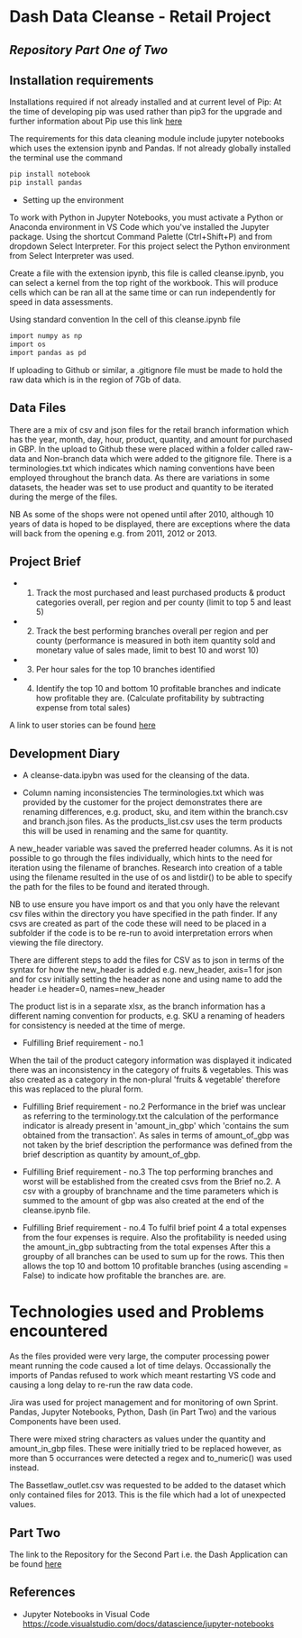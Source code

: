 # Dash Data Cleanse - Retail Project 
## _Repository Part One of Two_

## Installation requirements

Installations required if not already installed and at current level of Pip: 
At the time of developing pip was used rather than pip3 for the upgrade and further information about Pip use this link [here](https://pip.pypa.io/en/stable/installation/)
 
The requirements for this data cleaning module include jupyter notebooks which uses the extension ipynb and Pandas.
If not already globally installed the terminal use the command

```sh
pip install notebook
pip install pandas
```

- Setting up the environment 

To work with Python in Jupyter Notebooks, you must activate a Python or Anaconda environment in VS Code which you've installed the Jupyter package. Using the shortcut Command Palette (Ctrl+Shift+P) and from dropdown Select Interpreter. For this project select the Python environment from Select Interpreter was used.

Create a file with the extension ipynb, this file is called cleanse.ipynb, you can select a kernel from the top right of the workbook. 
This will produce cells which can be ran all at the same time or can run independently for speed in data assessments.

Using standard convention
In the cell of this cleanse.ipynb file 

```sh
import numpy as np
import os 
import pandas as pd
```

If uploading to Github or similar, a .gitignore file must be made to hold the raw data which is in the region of 7Gb of data. 

## Data Files 
There are a mix of csv and json files for the retail branch information which has the year, month, day, hour, product, quantity, and amount for purchased in GBP. 
In the upload to Github these were placed within a folder called raw-data and Non-branch data which were added to the gitignore file. 
There is a terminologies.txt which indicates which naming conventions have been employed throughout the branch data. As there are variations in some datasets, the header was set to use product and quantity to be iterated during the merge of the files. 

NB As some of the shops were not opened until after 2010, although 10 years of data is hoped to be displayed, there are exceptions where the data will back from the opening e.g. from 2011, 2012 or 2013.

## Project Brief 

- 1. Track the most purchased and least purchased products & product categories
overall, per region and per county (limit to top 5 and least 5)
- 2. Track the best performing branches overall per region and per county (performance is
measured in both item quantity sold and monetary value of sales made, limit to best
10 and worst 10)
- 3. Per hour sales for the top 10 branches identified
- 4. Identify the top 10 and bottom 10 profitable branches and indicate how profitable they
are. (Calculate profitability by subtracting expense from total sales)

A link to user stories can be found [here](https://docs.google.com/document/d/1EYUmi04A2ciJxW3AZM5q8ZRx0Iqf0PqBJJLc8ZMccrI/edit?usp=sharing)


## Development Diary 

- A cleanse-data.ipybn was used for the cleansing of the data. 

- Column naming inconsistencies 
The terminologies.txt which was provided by the customer for the project demonstrates there are renaming differences, e.g. product, sku, and item within the branch.csv and branch.json files. As the products_list.csv uses the term products this will be used in renaming and the same for quantity.
 
A new_header variable was saved the preferred header columns. 
As it is not possible to go through the files individually, which hints to the need for iteration using the filename of branches.
Research into creation of a table using the filename resulted in the use of os and listdir() to be able to specify the path for the files to be found and iterated through. 

NB to use ensure you have import os and that you only have the relevant csv files within the directory you have specified in the path finder. If any csvs are created as part of the code these will need to be placed in a subfolder if the code is to be re-run to avoid interpretation errors when viewing the file directory. 

There are different steps to add the files for CSV as to json in terms of the syntax for how the new_header is added e.g. new_header, axis=1 for json and for csv initially setting the header as none and using name to add the header i.e header=0, names=new_header

The product list is in a separate xlsx, as the branch information has a different naming convention for products, e.g. SKU a renaming of headers for consistency is needed at the time of merge. 

- Fulfilling Brief requirement - no.1 

When the tail of the product category information was displayed it indicated there was an inconsistency in the category of fruits & vegetables. This was also created as a category in the non-plural 'fruits & vegetable' therefore this was replaced to the plural form.

- Fulfilling Brief requirement - no.2 
Performance in the brief was unclear as referring to the terminology.txt the calculation of the performance indicator is already present in 'amount_in_gbp'  which 'contains the sum obtained from the transaction'. As sales in terms of amount_of_gbp was not taken by the brief description the performance was defined from the brief description as quantity by amount_of_gbp.

- Fulfilling Brief requirement - no.3 
The top performing branches and worst will be established from the created csvs from the Brief no.2. A csv with a groupby of branchname and the time parameters which is summed to the amount of gbp was also created at the end of the cleanse.ipynb file. 

- Fulfilling Brief requirement - no.4 
To fulfil brief point 4 a total expenses from the four expenses is require. Also the profitability is needed using the amount_in_gbp subtracting from the total expenses After this a groupby of all branches can be used to sum up for the rows. This then allows the top 10 and bottom 10 profitable branches (using ascending = False) to indicate how profitable the branches are. 
are. 

# Technologies used and Problems encountered

As the files provided were very large, the computer processing power meant running the code caused a lot of time delays. Occassionally the imports of Pandas refused to work which meant restarting VS code and causing a long delay to re-run the raw data code. 

Jira was used for project management and for monitoring of own Sprint. Pandas, Jupyter Notebooks, Python, Dash (in Part Two) and the various Components have been used. 

There were mixed string characters as values under the quantity and amount_in_gbp files. These were initially tried to be replaced however, as more than 5 occurrances were detected a regex and to_numeric() was used instead. 

The Bassetlaw_outlet.csv was requested to be added to the dataset which only contained files for 2013. This is the file which had a lot of unexpected values.

## Part Two 

The link to the Repository for the Second Part i.e. the Dash Application can be found [here](https://github.com/CodeMarie/final-project-part-2-dash-app/tree/deploy-main)

## References 

- Jupyter Notebooks in Visual Code https://code.visualstudio.com/docs/datascience/jupyter-notebooks

